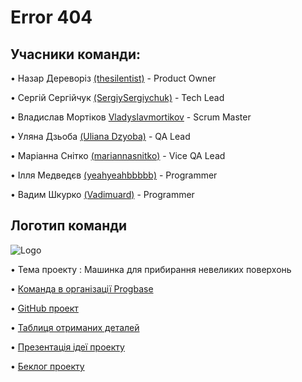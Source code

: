 # Error 404


## Учасники команди:


• Назар Дереворіз [(thesilentist)](https://github.com/thesilentist)  - Product Owner

• Сергій Сергійчук [(SergiySergiychuk)](https://github.com/SergiySergiychuk)  - Tech Lead

• Владислав Мортіков [Vladyslavmortikov](https://github.com/Vladyslavmortikov)  - Scrum Master

• Уляна Дзьоба [(Uliana Dzyoba)](https://github.com/uliana-dzyoba)  - QA Lead

• Маріанна Снітко [(mariannasnitko)](https://github.com/mariannasnitko)  - Vice QA Lead

• Ілля Медведєв [(yeahyeahbbbbb)](https://github.com/yeahyeahbbbbb)  - Programmer

• Вадим Шкурко [(Vadimuard)](https://github.com/Vadimuard)  - Programmer





## Логотип команди  

  ![Logo](https://i.stack.imgur.com/Esppm.png)



• Тема проекту : Машинка для прибирання невеликих поверхонь

• [Команда в організації Progbase](https://github.com/orgs/progbase/teams/error-404)

• [GitHub проект](https://github.com/orgs/progbase/projects/7)

• [Таблиця  отриманих деталей](https://docs.google.com/spreadsheets/d/16fzgbMDlDMzkRPJ2Xh15YEYkxyKOdK2a3I6qHyqXfbA/edit)

• [Презентація ідеї проекту](https://docs.google.com/presentation/d/1YO2xilD2_seK3neOtgq9rkWlmZL25QIxMGlk7SCvu7w/edit#slide=id.p8)

• [Беклог проекту](https://docs.google.com/spreadsheets/d/1ud2zNyc9ojFkFjIPI_m4nYJfmHwvjubMPevsCUJ6YEs/edit#gid=316488879)

